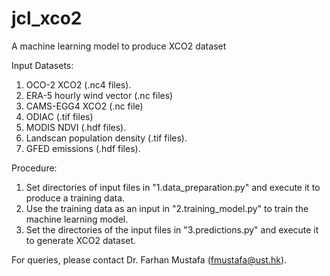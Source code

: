 # jcl_xco2
A machine learning model to produce XCO2 dataset

Input Datasets:

1. OCO-2 XCO2 (.nc4 files).    
2. ERA-5 hourly wind vector (.nc files)    
3. CAMS-EGG4 XCO2 (.nc file)
4. ODIAC (.tif files)
5. MODIS NDVI (.hdf files).
6. Landscan population density (.tif files).
7. GFED emissions (.hdf files).

Procedure:
1. Set directories of input files in "1.data_preparation.py" and execute it to produce a training data.
2. Use the training data as an input in "2.training_model.py" to train the machine learning model.
3. Set the directories of the input files in "3.predictions.py" and execute it to generate XCO2 dataset.

For queries, please contact Dr. Farhan Mustafa (fmustafa@ust.hk).


